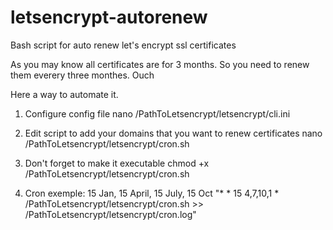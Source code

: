 # letsencrypt-autorenew
Bash script for auto renew let's encrypt ssl certificates

As you may know all certificates are for 3 months.
So you need to renew them everery three monthes. Ouch

Here a way to automate it.

1) Configure config file
nano /PathToLetsencrypt/letsencrypt/cli.ini

2) Edit script to add your domains that you want to renew certificates
nano /PathToLetsencrypt/letsencrypt/cron.sh

3) Don't forget to make it executable
chmod +x /PathToLetsencrypt/letsencrypt/cron.sh

4) Cron exemple: 15 Jan, 15 April, 15 July, 15 Oct 
"* * 15 4,7,10,1 * /PathToLetsencrypt/letsencrypt/cron.sh >> /PathToLetsencrypt/letsencrypt/cron.log"

